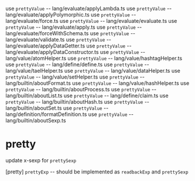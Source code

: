 use `prettyValue` -- lang/evaluate/applyLambda.ts
use `prettyValue` -- lang/evaluate/applyPolymorphic.ts
use `prettyValue` -- lang/evaluate/force.ts
use `prettyValue` -- lang/evaluate/evaluate.ts
use `prettyValue` -- lang/evaluate/apply.ts
use `prettyValue` -- lang/evaluate/forceWithSchema.ts
use `prettyValue` -- lang/evaluate/validate.ts
use `prettyValue` -- lang/evaluate/applyDataGetter.ts
use `prettyValue` -- lang/evaluate/applyDataConstructor.ts
use `prettyValue` -- lang/value/atomHelper.ts
use `prettyValue` -- lang/value/hashtagHelper.ts
use `prettyValue` -- lang/define/define.ts
use `prettyValue` -- lang/value/taelHelper.ts
use `prettyValue` -- lang/value/dataHelper.ts
use `prettyValue` -- lang/value/setHelper.ts
use `prettyValue` -- lang/builtin/aboutFormat.ts
use `prettyValue` -- lang/value/hashHelper.ts
use `prettyValue` -- lang/builtin/aboutProcess.ts
use `prettyValue` -- lang/builtin/aboutList.ts
use `prettyValue` -- lang/define/claim.ts
use `prettyValue` -- lang/builtin/aboutHash.ts
use `prettyValue` -- lang/builtin/aboutSet.ts
use `prettyValue` -- lang/definition/formatDefinition.ts
use `prettyValue` -- lang/builtin/aboutSexp.ts

# pretty

update x-sexp for `prettySexp`

[pretty] `prettyExp` -- should be implemented as `readbackExp` and `prettySexp`
